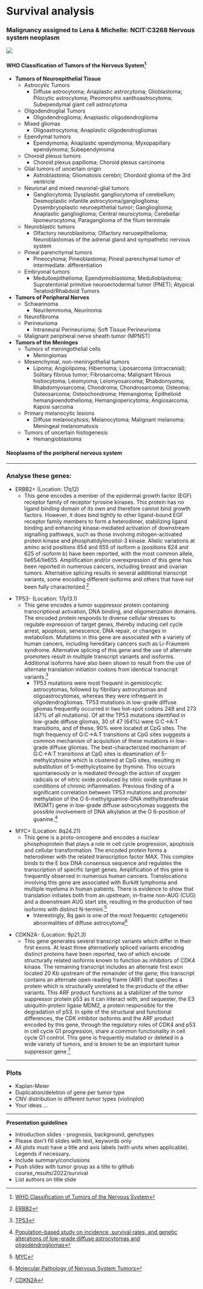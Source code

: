 # Survival analysis

### Malignancy assigned to Lena & Michelle: NCIT:C3268 Nervous system neoplasm    

 ![](http://progenetix.org/cgi/PGX/cgi/collationPlots.cgi?datasetIds=progenetix&id=NCIT:C3268)

#### WHO Classification of Tumors of the Nervous System[^1]
* **Tumors of Neuroepithelial Tissue**
    * Astrocytic Tumors
        * Diffuse astrocytoma; Anaplastic astrocytoma; Glioblastoma; Pilocytic astrocytoma; Pleomorphix xanthoastrocytoma; Subependymal giant cell astrocytoma
    * Oligodendroglial Tumors
        * Oligodendroglioma; Anaplastic oligodendroglioma 
    * Mixed gliomas
        * Oligoastrocytoma; Anaplastic oligodendrogliomas
    * Ependymal tumors
        * Ependymoma; Anaplastic ependymoma; Myxopapillary ependymoma; Subependymoma
    * Choroid plexus tumors
        * Choroid plexus papilloma; Choroid plexus carcinoma
    * Glial tumors of uncertain origin
        * Astroblastoma; Gliomatosis cerebri; Chordoid glioma of the 3rd ventricle
    * Neuronal and mixed neuronal-glial tumors
        * Gangliocytoma; Dysplastic gangliocytoma of cerebellum; Desmoplastic infantile astrocytoma/ganglioglioma; Dysembryoplastic neuroepithelial tumor; Ganglioglioma; Anaplastic ganglioglioma; Central neurocytoma; Cerebellar liponeurocytoma;  Paraganglioma of the filum terminale 
    * Neuroblastic tumors
        * Olfactory neuroblastoma; Olfactory neruoepithelioma; Neuroblastomas of the adrenal gland and sympathetic nervous system
    * Pineal parenchymal tumors
        * Pineocytoma; Pineoblastoma; Pineal parenchymal tumor of intermediate. differentiation  
    * Embryonal tumors
        * Medulloepithelioma; Ependymoblastoma; Medulloblastoma; Supratentorial primitive neuroectodermal tumor (PNET); Atypical Teratoid/Rhabdoid Tumors
* **Tumors of Peripheral Nerves**
    * Schwannoma
        * Neurilemmoma, Neurinoma
    * Neurofibroma
    * Perineurioma
        * Intraneural Perineurioma; Soft Tissue Perineurioma
    * Malignant peripheral nerve sheath tumor (MPNST)
 * **Tumors of the Meninges**
    * Tumors of meningothelial cells
        * Meningiomas
    * Mesenchymal, non-meningothelial tumors
        * Lipoma; Angiolipoma; Hibernoma; Liposarcoma (intracranial); Solitary fibrous tumor; Fibrosarcoma; Malignant fibrous histiocytoma; Leiomyoma; Leiomyosarcoma; Rhabdomyoma; Rhabdomyosarcoma; Chondroma; Chondrosarcoma; Osteoma; Osteosarcoma; Osteochondroma; Hemangioma; Epithelioid hemangioendothelioma; Hemangiopericytoma; Angiosarcoma; Kaposi sarcoma
    * Primary melanocytic lesions
        * Diffuse melanocytosis; Melanocytoma; Malignant melanoma; Meningeal melanomatosis
    * Tumors of uncertain histogenesis
        * Hemangioblastoma
  
 [^1]: [WHO Classification of Tumors of the Nervous System](https://academic.oup.com/jnen/article/61/3/215/2609899?login=false)
 
 
#### Neoplasms of the peripheral nervous system
 
 
 ---
      
### Analyse these genes:
* ERBB2+ (Location: 17q12)
    * This gene encodes a member of the epidermal growth factor (EGF) receptor family of receptor tyrosine kinases. This protein has no ligand binding domain of its own and therefore cannot bind growth factors. However, it does bind tightly to other ligand-bound EGF receptor family members to form a heterodimer, stabilizing ligand binding and enhancing kinase-mediated activation of downstream signalling pathways, such as those involving mitogen-activated protein kinase and phosphatidylinositol-3 kinase. Allelic variations at amino acid positions 654 and 655 of isoform a (positions 624 and 625 of isoform b) have been reported, with the most common allele, Ile654/Ile655. Amplification and/or overexpression of this gene has been reported in numerous cancers, including breast and ovarian tumors. Alternative splicing results in several additional transcript variants, some encoding different isoforms and others that have not been fully characterized.[^2]
[^2]: [ERBB2](https://www.ncbi.nlm.nih.gov/gene/2064)
* TP53- (Location: 17p13.1)
    * This gene encodes a tumor suppressor protein containing transcriptional activation, DNA binding, and oligomerization domains. The encoded protein responds to diverse cellular stresses to regulate expression of target genes, thereby inducing cell cycle arrest, apoptosis, senescence, DNA repair, or changes in metabolism. Mutations in this gene are associated with a variety of human cancers, including hereditary cancers such as Li-Fraumeni syndrome. Alternative splicing of this gene and the use of alternate promoters result in multiple transcript variants and isoforms. Additional isoforms have also been shown to result from the use of alternate translation initiation codons from identical transcript variants.[^3]
        * TP53 mutations were most frequent in gemistocytic astrocytomas, followed by fibrillary astrocytomas and oligoastrocytomas, whereas they were infrequent in oligodendrogliomas. TP53 mutations in low-grade diffuse gliomas frequently occurred in two hot-spot codons 248 and 273 (47% of all mutations). Of all the TP53 mutations identified in low-grade diffuse gliomas, 30 of 47 (64%) were G:C→A:T transitions, and of these, 90% were located at CpG sites. The high frequency of G:C→A:T transitions at CpG sites suggests a common mechanism of acquisition of these mutations in low-grade diffuse gliomas. The best-characterized mechanism of G:C→A:T transitions at CpG sites is deamination of 5-methylcytosine which is clustered at CpG sites, resulting in substitution of 5-methylcytosine by thymine. This occurs spontaneously or is mediated through the action of oxygen radicals or of nitric oxide produced by nitric oxide synthase in conditions of chronic inflammation. Previous finding of a significant correlation between TP53 mutations and promoter methylation of the O 6-methylguanine-DNA methyltransferase (MGMT) gene in low-grade diffuse astrocytomas suggests the possible involvement of DNA alkylation at the O 6-position of guanine.[^7]
[^7]: [Population-based study on incidence, survival rates, and genetic alterations of low-grade diffuse astrocytomas and oligodendrogliomas](https://doi.org/10.1007/s00401-004-0861-z)
[^3]: [TP53](https://www.ncbi.nlm.nih.gov/gene/7157)
* MYC+ (Location: 8q24.21) 
    * This gene is a proto-oncogene and encodes a nuclear phosphoprotein that plays a role in cell cycle progression, apoptosis and cellular transformation. The encoded protein forms a heterodimer with the related transcription factor MAX. This complex binds to the E box DNA consensus sequence and regulates the transcription of specific target genes. Amplification of this gene is frequently observed in numerous human cancers. Translocations involving this gene are associated with Burkitt lymphoma and multiple myeloma in human patients. There is evidence to show that translation initiates both from an upstream, in-frame non-AUG (CUG) and a downstream AUG start site, resulting in the production of two isoforms with distinct N-termini.[^4]
        * Interestingly, 8q gain is one of the most frequentc cytogenetic abnormalities of diffuse astrocytoma[^6]
[^6]: [Molecular Pathology of Nervous System Tumors](https://doi.org/10.1007/978-1-4939-1830-0)
[^4]: [MYC](https://www.ncbi.nlm.nih.gov/gene/4609)
* CDKN2A- (Location: 9p21.3)
     * This gene generates several transcript variants which differ in their first exons. At least three alternatively spliced variants encoding distinct proteins have been reported, two of which encode structurally related isoforms known to function as inhibitors of CDK4 kinase. The remaining transcript includes an alternate first exon located 20 Kb upstream of the remainder of the gene; this transcript contains an alternate open reading frame (ARF) that specifies a protein which is structurally unrelated to the products of the other variants. This ARF product functions as a stabilizer of the tumor suppressor protein p53 as it can interact with, and sequester, the E3 ubiquitin-protein ligase MDM2, a protein responsible for the degradation of p53. In spite of the structural and functional differences, the CDK inhibitor isoforms and the ARF product encoded by this gene, through the regulatory roles of CDK4 and p53 in cell cycle G1 progression, share a common functionality in cell cycle G1 control. This gene is frequently mutated or deleted in a wide variety of tumors, and is known to be an important tumor suppressor gene.[^5]
[^5]: [CDKN2A](https://www.ncbi.nlm.nih.gov/gene/1029)

 ---
      
### Plots
* Kaplan-Meier
* Duplication/deletion of gene per tumor type
* CNV distribution in different tumor types (violinplot)
* Your ideas ...
      
 ---
      
**Presentation guidelines**
* Introduction slides - prognosis, background, genotypes
* Please don't fill slides with text, keywords only
* All plots must have a title and axis labels (with units when applicable). Legends if necessary.
* Include summary/conclusions
* Push slides with tumor group as a title to github course_results/2022/survival
* List authors on title slide


